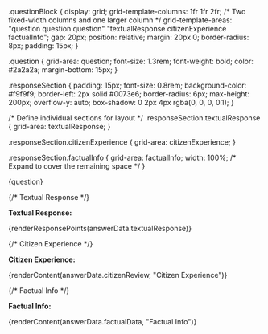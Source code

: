 .questionBlock {
  display: grid;
  grid-template-columns: 1fr 1fr 2fr; /* Two fixed-width columns and one larger column */
  grid-template-areas:
    "question question question"
    "textualResponse citizenExperience factualInfo";
  gap: 20px;
  position: relative;
  margin: 20px 0;
  border-radius: 8px;
  padding: 15px;
}

.question {
  grid-area: question;
  font-size: 1.3rem;
  font-weight: bold;
  color: #2a2a2a;
  margin-bottom: 15px;
}

.responseSection {
  padding: 15px;
  font-size: 0.8rem;
  background-color: #f9f9f9;
  border-left: 2px solid #0073e6;
  border-radius: 6px;
  max-height: 200px;
  overflow-y: auto;
  box-shadow: 0 2px 4px rgba(0, 0, 0, 0.1);
}

/* Define individual sections for layout */
.responseSection.textualResponse {
  grid-area: textualResponse;
}

.responseSection.citizenExperience {
  grid-area: citizenExperience;
}

.responseSection.factualInfo {
  grid-area: factualInfo;
  width: 100%; /* Expand to cover the remaining space */
}







<div className={styles.questionBlock}>
  <div className={styles.question}>{question}</div>

  {/* Textual Response */}
  <div className={`${styles.responseSection} ${styles.textualResponse}`}>
    <p><strong>Textual Response:</strong></p>
    {renderResponsePoints(answerData.textualResponse)}
  </div>

  {/* Citizen Experience */}
  <div className={`${styles.responseSection} ${styles.citizenExperience}`}>
    <p><strong>Citizen Experience:</strong></p>
    {renderContent(answerData.citizenReview, "Citizen Experience")}
  </div>

  {/* Factual Info */}
  <div className={`${styles.responseSection} ${styles.factualInfo}`}>
    <p><strong>Factual Info:</strong></p>
    {renderContent(answerData.factualData, "Factual Info")}
  </div>
</div>
